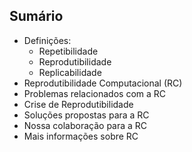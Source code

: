 ## Sumário

- Definições:
  - Repetibilidade
  - Reprodutibilidade
  - Replicabilidade
- Reprodutibilidade Computacional (RC)
- Problemas relacionados com a RC
- Crise de Reprodutibilidade
- Soluções propostas para a RC
- Nossa colaboração para a RC
- Mais informações sobre RC

